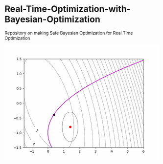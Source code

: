 # Real-Time-Optimization-with-Bayesian-Optimization

Repository on making Safe Bayesian Optimization for Real Time Optimization

![An animated GIF demonstrating my project](output/BRTO_Benoit.gif)